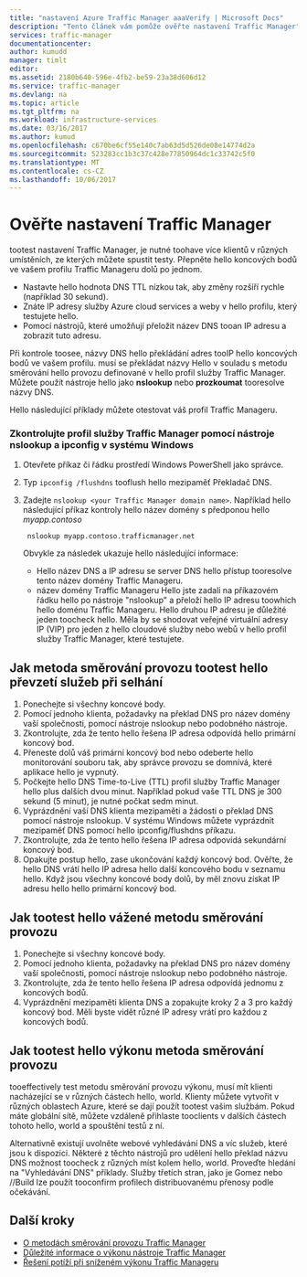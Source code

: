 ```yaml
---
title: "nastavení Azure Traffic Manager aaaVerify | Microsoft Docs"
description: "Tento článek vám pomůže ověřte nastavení Traffic Manager"
services: traffic-manager
documentationcenter: 
author: kumudd
manager: timlt
editor: 
ms.assetid: 2180b640-596e-4fb2-be59-23a38d606d12
ms.service: traffic-manager
ms.devlang: na
ms.topic: article
ms.tgt_pltfrm: na
ms.workload: infrastructure-services
ms.date: 03/16/2017
ms.author: kumud
ms.openlocfilehash: c670be6cf55e140c7ab63d5d526de08e14774d2a
ms.sourcegitcommit: 523283cc1b3c37c428e77850964dc1c33742c5f0
ms.translationtype: MT
ms.contentlocale: cs-CZ
ms.lasthandoff: 10/06/2017
---
```

# <a name="verify-traffic-manager-settings"></a>Ověřte nastavení Traffic Manager

tootest nastavení Traffic Manager, je nutné toohave více klientů v různých umístěních, ze kterých můžete spustit testy. Přepněte hello koncových bodů ve vašem profilu Traffic Manageru dolů po jednom.

* Nastavte hello hodnota DNS TTL nízkou tak, aby změny rozšíří rychle (například 30 sekund).
* Znáte IP adresy služby Azure cloud services a weby v hello profilu, který testujete hello.
* Pomocí nástrojů, které umožňují přeložit název DNS tooan IP adresu a zobrazit tuto adresu.

Při kontrole toosee, názvy DNS hello překládání adres tooIP hello koncových bodů ve vašem profilu. musí se překládat názvy Hello v souladu s metodu směrování hello provozu definované v hello profil služby Traffic Manager. Můžete použít nástroje hello jako **nslookup** nebo **prozkoumat** tooresolve názvy DNS.

Hello následující příklady můžete otestovat váš profil Traffic Manageru.

### <a name="check-traffic-manager-profile-using-nslookup-and-ipconfig-in-windows"></a>Zkontrolujte profil služby Traffic Manager pomocí nástroje nslookup a ipconfig v systému Windows

1. Otevřete příkaz či řádku prostředí Windows PowerShell jako správce.
2. Typ `ipconfig /flushdns` tooflush hello mezipaměť Překladač DNS.
3. Zadejte `nslookup <your Traffic Manager domain name>`. Například hello následující příkaz kontroly hello název domény s předponou hello *myapp.contoso*

        nslookup myapp.contoso.trafficmanager.net

    Obvykle za následek ukazuje hello následující informace:

    + Hello název DNS a IP adresu se server DNS hello přístup tooresolve tento název domény Traffic Manageru.
    + název domény Traffic Manageru Hello jste zadali na příkazovém řádku hello po nástroje "nslookup" a přeloží hello IP adresu toowhich hello doménu Traffic Manageru. Hello druhou IP adresu je důležité jeden toocheck hello. Měla by se shodovat veřejné virtuální adresy IP (VIP) pro jeden z hello cloudové služby nebo webů v hello profil služby Traffic Manager, které testujete.

## <a name="how-tootest-hello-failover-traffic-routing-method"></a>Jak metoda směrování provozu tootest hello převzetí služeb při selhání

1. Ponechejte si všechny koncové body.
2. Pomocí jednoho klienta, požadavky na překlad DNS pro název domény vaší společnosti, pomocí nástroje nslookup nebo podobného nástroje.
3. Zkontrolujte, zda že tento hello řešena IP adresa odpovídá hello primární koncový bod.
4. Přeneste dolů váš primární koncový bod nebo odeberte hello monitorování souboru tak, aby správce provozu se domnívá, které aplikace hello je vypnutý.
5. Počkejte hello DNS Time-to-Live (TTL) profil služby Traffic Manager hello plus dalších dvou minut. Například pokud vaše TTL DNS je 300 sekund (5 minut), je nutné počkat sedm minut.
6. Vyprázdnění vaší DNS klienta mezipaměti a žádosti o překlad DNS pomocí nástroje nslookup. V systému Windows můžete vyprázdnit mezipaměť DNS pomocí hello ipconfig/flushdns příkazu.
7. Zkontrolujte, zda že tento hello řešena IP adresa odpovídá sekundární koncový bod.
8. Opakujte postup hello, zase ukončování každý koncový bod. Ověřte, že hello DNS vrátí hello IP adresa hello další koncového bodu v seznamu hello. Když jsou všechny koncové body dolů, by měl znovu získat IP adresu hello hello primární koncový bod.

## <a name="how-tootest-hello-weighted-traffic-routing-method"></a>Jak tootest hello vážené metodu směrování provozu

1. Ponechejte si všechny koncové body.
2. Pomocí jednoho klienta, požadavky na překlad DNS pro název domény vaší společnosti, pomocí nástroje nslookup nebo podobného nástroje.
3. Zkontrolujte, zda že tento hello řešena IP adresa odpovídá jednomu z koncových bodů.
4. Vyprázdnění mezipaměti klienta DNS a zopakujte kroky 2 a 3 pro každý koncový bod. Měli byste vidět různé IP adresy vrátí pro každou z koncových bodů.

## <a name="how-tootest-hello-performance-traffic-routing-method"></a>Jak tootest hello výkonu metoda směrování provozu

tooeffectively test metodu směrování provozu výkonu, musí mít klienti nacházející se v různých částech hello, world. Klienty můžete vytvořit v různých oblastech Azure, které se dají použít tootest vašim službám. Pokud máte globální sítě, můžete vzdáleně přihlaste tooclients v dalších částech tohoto hello, world a spouštění testů z ní.

Alternativně existují uvolněte webové vyhledávání DNS a víc služeb, které jsou k dispozici. Některé z těchto nástrojů pro udělení hello překlad názvu DNS možnost toocheck z různých míst kolem hello, world. Proveďte hledání na "Vyhledávání DNS" příklady. Služby třetích stran, jako je Gomez nebo //Build lze použít tooconfirm profilech distribuovanému přenosy podle očekávání.

## <a name="next-steps"></a>Další kroky

* [O metodách směrování provozu Traffic Manager](traffic-manager-routing-methods.md)
* [Důležité informace o výkonu nástroje Traffic Manager](traffic-manager-performance-considerations.md)
* [Řešení potíží při sníženém výkonu Traffic Manageru](traffic-manager-troubleshooting-degraded.md)
